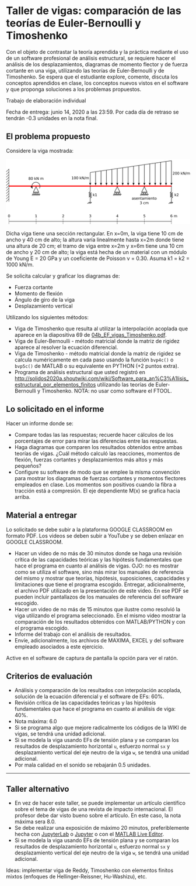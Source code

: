 # Taller de vigas: comparación de las teorías de Euler-Bernoulli y Timoshenko

Con el objeto de contrastar la teoría aprendida y la práctica mediante el uso de un software profesional de análisis estructural, se requiere hacer el análisis de los desplazamientos, diagramas de momento flector y de fuerza cortante en una viga, utilizando las teorías de Euler-Bernoulli y de Timoshenko. Se espera que el estudiante explore, comente, discuta los conceptos aprendidos en clase, los conceptos nuevos vistos en el software y que proponga soluciones a los problemas propuestos.

Trabajo de elaboración individual

Fecha de entrega: junio 14, 2020 a las 23:59. Por cada día de retraso se tendrán -0.3 unidades en la nota final.



## El problema propuesto
Considere la viga mostrada:

<img src="figs/viga_2020a_sin_rotula.svg"/>

Dicha viga tiene una sección rectangular. En x=0m, la viga tiene 10 cm de ancho y 40 cm de alto; la altura varía linealmente hasta x=2m donde tiene una altura de 20 cm; el tramo de viga entre x=2m y x=6m tiene una 10 cm de ancho y 20 cm de alto; la viga está hecha de un material con un módulo de Young E = 20 GPa y un coeficiente de Poisson ν = 0.30. Asuma k1 = k2 = 1000 kN/m.

Se solicita calcular y graficar los diagramas de:
* Fuerza cortante
* Momento de flexión
* Ángulo de giro de la viga
* Desplazamiento vertical

Utilizando los siguientes métodos:
<!---
* Viga de Euler-Bernoulli (solución exacta).
--->
* Viga de Timoshenko que resulta al utilizar la interpolación acoplada que aparece en la diapositiva 69 de [04b_EF_vigas_Timoshenko.pdf](../../diapositivas/04b_EF_vigas_Timoshenko.pdf).
* Viga de Euler-Bernoulli - método matricial donde la matriz de rigidez aparece al resolver la ecuación diferencial.
* Viga de Timoshenko - método matricial donde la matriz de rigidez se calcula numéricamente en cada paso usando la función `bvp4c()` o `bvp5c()` de MATLAB o su equivalente en PYTHON (+2 puntos extra).
* Programa de análisis estructural que usted registró en http://solidos2020a.shoutwiki.com/wiki/Software_para_an%C3%A1lisis_estructural_por_elementos_finitos utilizando las teorías de Euler-Bernoulli y Timoshenko. NOTA: no usar como software el FTOOL.



## Lo solicitado en el informe
Hacer un informe donde se:
* Compare todas las las respuestas; recuerde hacer cálculos de los porcentajes de error para mirar las diferencias entre las respuestas. 
* Haga diagramas que comparen los resultados obtenidos entre ambas teorías de vigas. ¿Cuál método calculó las reacciones, momentos de flexión, fuerzas cortantes y desplazamientos más altos y más pequeños? 
* Configure su software de modo que se emplee la misma convención para mostrar los diagramas de fuerzas cortantes y momentos flectores empleados en clase. Los momentos son positivos cuando la fibra a tracción está a compresión. El eje dependiente M(x) se grafica hacia arriba.



## Material a entregar
Lo solicitado se debe subir a la plataforma GOOGLE CLASSROOM en formato PDF. Los videos se deben subir a YouTube y se deben enlazar en GOOGLE CLASSROOM.

* Hacer un video de no más de 30 minutos donde se haga una revisión crítica de las capacidades teóricas y las hipótesis fundamentales que hace el programa en cuanto al análisis de vigas. OJO: no es mostrar como se utiliza el software, sino más mirar los manuales de referencia del mismo y mostrar que teorías, hipótesis, suposiciones, capacidades y limitaciones que tiene el programa escogido. Entregar, adicionalmente, el archivo PDF utilizado en la presentación de este video. En ese PDF se pueden incluir pantallazos de los manuales de referencia del software escogido.
* Hacer un video de no más de 15 minutos que ilustre como resolvió la viga utilizando el programa seleccionado. En el mismo video mostrar la comparación de los resultados obtenidos con MATLAB/PYTHON y con el programa escogido. 
* Informe del trabajo con el análisis de resultados.
* Envíe, adicionalmente, los archivos de MAXIMA, EXCEL y del software empleado asociados a este ejercicio.

Active en el software de captura de pantalla la opción para ver el ratón.



## Criterios de evaluación
* Análisis y comparación de los resultados con interpolación acoplada, solución de la ecuación diferencial y el software de EFs: 60%.
* Revisión crítica de las capacidades teóricas y las hipótesis fundamentales que hace el programa en cuanto al análisis de viga: 40%.
* Nota máxima: 6.0
* Si se programa algo que mejore radicalmente los códigos de la WIKI de vigas, se tendrá una unidad adicional.
* Si se modela la viga usando EFs de tensión plana y se comparan los resultados de desplazamiento horizontal `u`, esfuerzo normal `sx` y desplazamiento vertical del eje neutro de la viga `w`, se tendrá una unidad adicional.
* Por mala calidad en el sonido se rebajarán 0.5 unidades.

---

## Taller alternativo

* En vez de hacer este taller, se puede implementar un artículo científico sobre el tema de vigas de una revista de impacto internacional. El profesor debe dar visto bueno sobre el artículo. En este caso, la nota máxima sera 8.0. 
* Se debe realizar una exposición de máximo 20 minutos, preferiblemente hecha con [JupyterLab](https://jupyterlab.readthedocs.io/en/stable/) o [Jupyter](https://jupyter.readthedocs.io/en/latest/) o con el [MATLAB Live Editor](https://www.mathworks.com/products/matlab/live-editor.html).
* Si se modela la viga usando EFs de tensión plana y se comparan los resultados de desplazamiento horizontal `u`, esfuerzo normal `sx` y desplazamiento vertical del eje neutro de la viga `w`, se tendrá una unidad adicional.

Ideas: implementar viga de Reddy, Timoshenko con elementos finitos mixtos (enfoques de Hellinger-Reissner, Hu-Washizu), etc.
